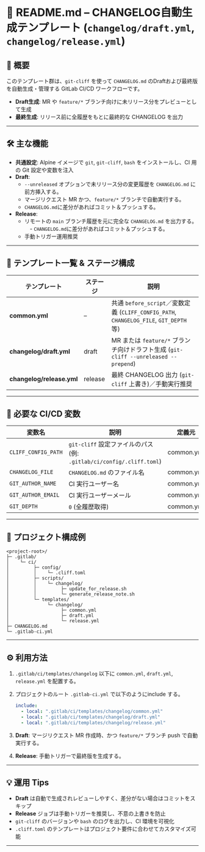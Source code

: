# 📘 README.md – CHANGELOG自動生成テンプレート (`changelog/draft.yml`, `changelog/release.yml`)

## 🚀 概要

このテンプレート群は、`git-cliff` を使って `CHANGELOG.md` のDraftおよび最終版を自動生成・管理する GitLab CI/CD ワークフローです。  

- **Draft生成**: MR や `feature/*` ブランチ向けに未リリース分をプレビューとして生成
- **最終生成**: リリース前に全履歴をもとに最終的な CHANGELOG を出力  

---

## 🛠️ 主な機能

- **共通設定**: Alpine イメージで `git`, `git-cliff`, `bash` をインストールし、CI 用の Git 設定や変数を注入  
- **Draft**:  
  - `--unreleased` オプションで未リリース分の変更履歴を `CHANGELOG.md` に 前方挿入する。
  - マージリクエスト MR かつ、`feature/*` ブランチで自動実行する。
  - `CHANGELOG.md`に差分があればコミット＆プッシュする。
- **Release**:  
  - リモートの `main` ブランチ履歴を元に完全な `CHANGELOG.md` を出力する。  
　- `CHANGELOG.md`に差分があればコミット＆プッシュする。
  - 手動トリガー運用推奨  

---

## 🧩 テンプレート一覧 & ステージ構成

| テンプレート              | ステージ | 説明                                                                                   |
| ------------------------- | -------- | -------------------------------------------------------------------------------------- |
| **common.yml**            | –        | 共通 `before_script`／変数定義 (`CLIFF_CONFIG_PATH`, `CHANGELOG_FILE`, `GIT_DEPTH` 等) |
| **changelog/draft.yml**   | draft    | MR または `feature/*` ブランチ向けドラフト生成 (`git-cliff --unreleased --prepend`)    |
| **changelog/release.yml** | release  | 最終 CHANGELOG 出力 (`git-cliff` 上書き)／手動実行推奨                                 |

---

## 🔐 必要な CI/CD 変数

| 変数名              | 説明                                                                 | 定義元     |
| ------------------- | -------------------------------------------------------------------- | ---------- |
| `CLIFF_CONFIG_PATH` | `git-cliff` 設定ファイルのパス (例: `.gitlab/ci/config/.cliff.toml`) | common.yml |
| `CHANGELOG_FILE`    | `CHANGELOG.md` のファイル名                                          | common.yml |
| `GIT_AUTHOR_NAME`   | CI 実行ユーザー名                                                    | common.yml |
| `GIT_AUTHOR_EMAIL`  | CI 実行ユーザーメール                                                | common.yml |
| `GIT_DEPTH`         | `0` (全履歴取得)                                                     | common.yml |

---

## 📁 プロジェクト構成例

```text
<project-root>/
├─ .gitlab/
│    └─ ci/
│         ├─ config/
│         │    └─ .cliff.toml
│         ├─ scripts/
│         │    └─ changelog/
│         │         ├─ update_for_release.sh
│         │         └─ generate_release_note.sh
│         └─ templates/
│              └─ changelog/
│                   ├─ common.yml
│                   ├─ draft.yml
│                   └─ release.yml
├─ CHANGELOG.md
└─ .gitlab-ci.yml
```

---

## ⚙️ 利用方法

1. `.gitlab/ci/templates/changelog` 以下に `common.yml`, `draft.yml`, `release.yml` を配置する。
2. プロジェクトのルート `.gitlab-ci.yml` で以下のようにinclude する。

   ```yaml
   include:
     - local: ".gitlab/ci/templates/changelog/common.yml"
     - local: ".gitlab/ci/templates/changelog/draft.yml"
     - local: ".gitlab/ci/templates/changelog/release.yml"
   ```  

3. **Draft**: マージリクエスト MR 作成時、かつ `feature/*` ブランチ push で自動実行する。
4. **Release**: 手動トリガーで最終版を生成する。

---

## 💡 運用 Tips

- **Draft** は自動で生成されレビューしやすく、差分がない場合はコミットをスキップ
- **Release** ジョブは手動トリガーを推奨し、不意の上書きを防止  
- `git-cliff` のバージョンや `bash` のログを出力し、CI 環境を可視化  
- `.cliff.toml` のテンプレートはプロジェクト要件に合わせてカスタマイズ可能  

---
